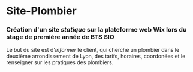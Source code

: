  # Site-Plombier
### Création d'un site *statique* sur la plateforme web Wix lors du stage de première année de BTS SIO
Le but du site est d'*informer* le client, qui cherche un plombier dans le deuxième arrondissement de Lyon, des tarifs, horaires, coordonées et le renseigner sur les pratiques des plombiers.
